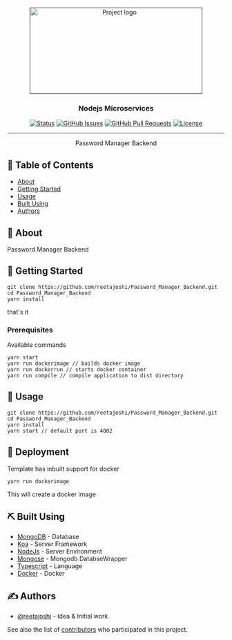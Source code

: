 <p align="center">
  <a href="" rel="noopener">
 <img width=400px height=200px src="https://upload.wikimedia.org/wikipedia/commons/d/d9/Node.js_logo.svg" alt="Project logo"></a>
</p>

<h3 align="center">Nodejs Microservices</h3>

<div align="center">

[![Status](https://img.shields.io/badge/status-active-success.svg)]()
[![GitHub Issues](https://img.shields.io/github/issues/reetajoshi/Password_Manager_Backend.svg)](https://github.com/reetajoshi/Password_Manager_Backend/issues)
[![GitHub Pull Requests](https://img.shields.io/github/issues-pr/reetajoshi/Password_Manager_Backend.svg)](https://github.com/reetajoshi/Password_Manager_Backend/pulls)
[![License](https://img.shields.io/badge/license-MIT-blue.svg)](/LICENSE)

</div>

---

<p align="center">Password Manager Backend
  <br> 
</p>

## 📝 Table of Contents

- [About](#about)
- [Getting Started](#getting_started)
- [Usage](#usage)
- [Built Using](#built_using)
- [Authors](#authors)

## 🧐 About <a name = "about"></a>

Password Manager Backend

## 🏁 Getting Started <a name = "getting_started"></a>

```
git clone https://github.com/reetajoshi/Password_Manager_Backend.git
cd Password_Manager_Backend
yarn install
```

that's it

### Prerequisites

Available commands

```
yarn start
yarn run dockerimage // builds docker image
yarn run dockerrun // starts docker container
yarn run compile // compile application to dist directory

```

## 🎈 Usage <a name="usage"></a>

```
git clone https://github.com/reetajoshi/Password_Manager_Backend.git
cd Password_Manager_Backend
yarn install
yarn start // default port is 4002
```

## 🚀 Deployment <a name = "deployment"></a>

Template has inbuilt support for docker

```
yarn run dockerimage
```

This will create a docker image

## ⛏️ Built Using <a name = "built_using"></a>

- [MongoDB](https://www.mongodb.com/) - Database
- [Koa](https://koajs.com/) - Server Framework
- [NodeJs](https://nodejs.org/en/) - Server Environment
- [Mongose](https://mongoosejs.com/) - Mongodb DatabseWrapper
- [Typescript](https://www.typescriptlang.org/) - Language
- [Docker](https://www.docker.com/) - Docker

## ✍️ Authors <a name = "authors"></a>

- [@reetajoshi](https://github.com/reetajoshi) - Idea & Initial work

See also the list of [contributors](https://github.com/reetajoshi/Password_Manager_Backend/graphs/contributors) who participated in this project.
